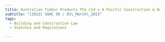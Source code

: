 ```yaml
---
title: Australian Timber Products Pte Ltd v A Pacific Construction & Development Pte Ltd 
subtitle: "[2013] SGHC 56 / 01\_March\_2013"
tags:
  - Building and Construction Law
  - Statutes and Regulations

---
```


